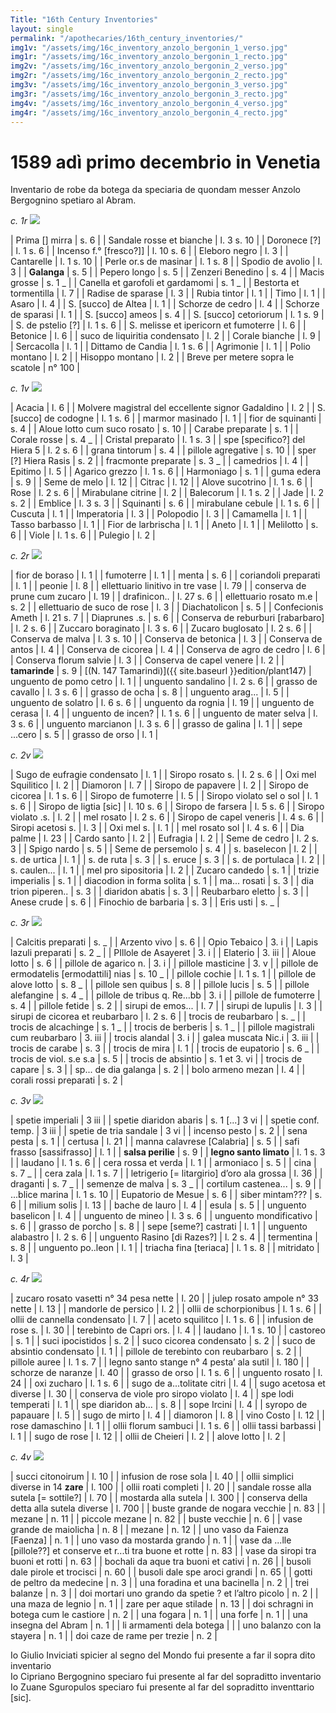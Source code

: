 ```yaml
---
Title: "16th Century Inventories"
layout: single
permalink: "/apothecaries/16th_century_inventories/"
img1v: "/assets/img/16c_inventory_anzolo_bergonin_1_verso.jpg"
img1r: "/assets/img/16c_inventory_anzolo_bergonin_1_recto.jpg"
img2v: "/assets/img/16c_inventory_anzolo_bergonin_2_verso.jpg"
img2r: "/assets/img/16c_inventory_anzolo_bergonin_2_recto.jpg"
img3v: "/assets/img/16c_inventory_anzolo_bergonin_3_verso.jpg"
img3r: "/assets/img/16c_inventory_anzolo_bergonin_3_recto.jpg"
img4v: "/assets/img/16c_inventory_anzolo_bergonin_4_verso.jpg"
img4r: "/assets/img/16c_inventory_anzolo_bergonin_4_recto.jpg"
---
```


# 1589 adì primo decembrio in Venetia

Inventario de robe da botega da speciaria de quondam messer Anzolo Bergognino spetiaro al Abram.

*c. 1r*
<a href="{{ page.img1r | relative_url }}"><img class="thumb" src="{{ page.img1r | relative_url }}"/></a>

| Prima [] mirra | s. 6 |
| Sandale rosse et bianche | l. 3 s. 10 |
| Doronece [?] | l. 1 s. 6 |
| Incenso f.° [fresco?]] | l. 10 s. 6 |
| Eleboro negro | l. 3 |
| Cantarelle | l. 1 s. 10 |
| Perle or.s de masinar | l. 1 s. 8 |
| Spodio de avolio | l. 3 |
| **Galanga** | s. 5 |
| Pepero longo | s. 5 |
| Zenzeri Benedino | s. 4  |
| Macis grosse | s. 1 _  |
| Canella et garofoli et gardamomi | s. 1 _ |
| Bestorta et tormentilla | l. 7 |
| Radise de sparase | l. 3 |
| Rubia tintor | l. 1 |
| Timo | l. 1 |
| Asaro | l. 4 |
| S. [succo] de Altea | l. 1 |
| Schorze de cedro | l. 4 |
| Schorze de sparasi | l. 1 |
| S. [succo] ameos | s. 4 |
| S. [succo] cetoriorum | l. 1 s. 9 |
| S. de pstelio [?] | l. 1 s. 6 |
| S. melisse et ipericorn et fumoterre | l. 6 |
| Betonice | l. 6 |
| suco de liquiritia condensato | l. 2 |
| Corale bianche | l. 9 |
| Sercacolla | l. 1 |
| Dittamo de Candia | l. 1 s. 6 |
| Agrimonie | l. 1 |
| Polio montano | l. 2 |
| Hisoppo montano | l. 2 |
| Breve per metere sopra le scatole | n° 100 |

 *c. 1v*
<a href="{{ page.img1v | relative_url }}"><img class="thumb" src="{{ page.img1v | relative_url }}"/></a>

| Acacia | l. 6 |
| Molvere magistral del eccellente signor Gadaldino | l. 2 |
| S. [succo] de codogne | l. 1 s. 6 |
| marmor masinado | l. 1 |
| fior de squinanti | s. 4 |
| Aloue lotto cum suco rosato | s. 10 |
| Carabe preparate | s. 1 |
| Corale rosse | s. 4 _  |
| Cristal preparato | l. 1 s. 3  |
| spe [specifico?] del Hiera 5 | l. 2 s. 6 |
| grana tintorum | s. 4 |
| pillole agregative | s. 10 |
| sper [?] Hiera Rasis | s. 2 |
| fracmonte preparate | s. 3 _  |
| camedrios | l. 4 |
| Epitimo | l. 5 |
| Agarico grezzo | l. 1 s. 6 |
| Harmoniago | s. 1 |
| guma edera | s. 9 |
| Seme de melo | l. 12 |
| Citrac | l. 12 |
| Alove sucotrino | l. 1 s. 6 |
| Rose | l. 2 s. 6 |
| Mirabulane citrine | l. 2 |
| Balecorum | l. 1 s. 2 |
| Jade | l. 2 s. 2 |
| Emblice | l. 3 s. 3 |
| Squinanti | s. 6 |
| mirabulane cebule | l. 1 s. 6 |
| Cuscuta | l. 1 |
| Imperatoria | l. 3 |
| Polopodio | l. 3 |
| Camamella | l. 1 |
| Tasso barbasso | l. 1 |
| Fior de larbrischa | l. 1 |
| Aneto | l. 1 |
| Melilotto | s. 6 |
| Viole  | l. 1 s. 6 |
| Pulegio | l. 2 |

*c. 2r*
<a href="{{ page.img2r | relative_url }}"><img class="thumb" src="{{ page.img2r | relative_url }}"/></a>


| fior de boraso | l. 1 |
| fumoterre | l. 1 |
| menta | s. 6 |
| coriandoli preparati | l. 1 |
| peonie | l. 8 |
| ellettuario linitivo in tre vase | l. 79 |
| conserva de prune cum zucaro | l. 19 |
| drafinicon.. | l. 27 s. 6 |
| ellettuario rosato m.e | s. 2 |
| ellettuario de suco de rose | l. 3 |
| Diachatolicon | s. 5 |
| Confecionis Ameth | l. 21 s. 7 |
| Diaprunes .s. | s. 6 |
| Conserva de reburburi [rabarbaro] | l. 2 s. 6 |
| Zuccaro boraginato | l. 3 s. 6 |
| Zucaro buglosato | l. 2 s. 6 |
| Conserva de malva | l. 3 s. 10 |
| Conserva de betonica | l. 3 |
| Conserva de antos | l. 4 |
| Conserva de cicorea | l. 4 |
| Conserva de agro de cedro | l. 6 |
| Conserva florum salvie | l. 3 |
| Conserva de capel venere | l. 2 |
| **tamarinde** | s. 9 |  [(N. 147 Tamarindi)]({{ site.baseurl }}edition/plant147)
| unguento de pomo cetro | l. 1 |
| unguento sandalino | l. 2 s. 6 |
| grasso de cavallo | l. 3 s. 6 |
| grasso de ocha | s. 8 |
| unguento arag... | l. 5 |
| unguento de solatro | l. 6 s. 6 |
| unguento da rognia | l. 19 |
| unguento de cerasa | l. 4 |
| unguento de incen? | l. 1 s. 6 |
| unguento de mater selva | l. 3 s. 6 |
| unguento marcianon | l. 3 s. 6 |
| grasso de galina | l. 1 |
| sepe ...cero | s. 5 |
| grasso de orso | l. 1 |

*c. 2v*
<a href="{{ page.img2v | relative_url }}"><img class="thumb" src="{{ page.img2v | relative_url }}"/></a>


| Sugo de eufragie condensato | l. 1 |
| Siropo rosato s. | l. 2 s. 6 |
| Oxi mel Squilitico | l. 2 |
| Diamoron | l. 7 |
| Siropo de papavere | l. 2 |
| Siropo de cicorea | l. 1 s. 6 |
| Siropo de fumoterre | l. 5 |
| Siropo violato sel o sol | l. 1 s. 6 |
| Siropo de ligtia [sic] | l. 10 s. 6 |
| Siropo de farsera | l. 5 s. 6 |
| Siropo violato .s. | l. 2 |
| mel rosato | l. 2 s. 6 |
| Siropo de capel veneris | l. 4 s. 6 |
| Siropi acetosi s. | l. 3 |
| Oxi mel s. | l. 1 |
| mel rosato sol | l. 4 s. 6 |
| Dia palme | l. 23 |
| Cardo santo | l. 2 |
| Eufragia | l. 2 |
| Seme de cedro | l. 2 s. 3 |
| Spigo nardo | s. 5 |
| Seme de persemolo | s. 4 |
| s. baselecon | l. 2 |
| s. de urtica | l. 1 |
| s. de ruta | s. 3 |
| s. eruce | s. 3 |
| s. de portulaca | l. 2 |
| s. caulen... | l. 1 |
| mel pro sipositoria | l. 2 |
| Zucaro candedo | s. 1 |
| trizie imperialis | s. 1 |
| diacodion in forma solita | s. 1 |
| ma... rosati | s. 3 |
| dia trion piperen..  | s. 3 |
| diaridon abatis | s. 3 |
| Reubarbaro eletto | s. 3 |
| Anese crude | s. 6 |
| Finochio de barbaria | s. 3 |
| Eris usti | s. _  |

*c. 3r*
<a href="{{ page.img3r | relative_url }}"><img class="thumb" src="{{ page.img3r | relative_url }}"/></a>


| Calcitis preparati | s. _ |
| Arzento vivo | s. 6 |
| Opio Tebaico | 3. i |
| Lapis lazuli preparati | s. 2 _  |
| PIllole de Asayeret | 3. i |
| Elaterio | 3. iii |
| Aloue lotto | s. 6 |
| pillole de agarico n.  | 3. i |
| pillole masticine | 3. v |
| pillole de ermodatelis [ermodattili] nias | s. 10 _  |
| pillole cochie | l. 1 s. 1 |
| pillole de alove lotto | s. 8 _  |
| pillole sen quibus | s. 8 |
| pillole lucis | s. 5 |
| pillole alefangine | s. 4 _  |
| pillole de tribus q. Re...bb | 3. i |
| pillole de fumoterre | s. 4 |
| pillole fetide | s. 2 |
| sirupi de emos... | l. 7 |
| sirupi de lupulis | l. 3 |
| sirupi de cicorea et reubarbaro | l. 2 s. 6 |
| trocis de reubarbaro | s. _  |
| trocis de alcachinge  | s. 1 _  |
| trocis de berberis | s. 1 _  |
| pillole magistrali cum reubarbaro | 3. iii |
| trocis alandal | 3. i |
| galea muscata Nic.i | 3. iii |
| trocis de carabe | s. 3 |
| trocis de mira | l. 1 |
| trocis de eupatorio | s. 6 _  |
| trocis de viol. s.e s.a | s. 5 |
| trocis de absintio | s. 1 et 3. vi |
| trocis de capare | s. 3 |
| sp... de dia galanga | s. 2 |
| bolo armeno mezan | l. 4 |
| corali rossi preparati | s. 2 |

*c. 3v*
<a href="{{ page.img3v | relative_url }}"><img class="thumb" src="{{ page.img3v | relative_url }}"/></a>

| spetie imperiali | 3 iii |
| spetie diaridon abaris | s. 1 [...] 3 vi |
| spetie conf. temp. | 3 iii |
| spetie de tria sandale | 3 vi |
| incenso pesto | s. 2 |
| sena pesta | s. 1 |
| certusa | l. 21 |
| manna calavrese [Calabria] | s. 5 |
| safi frasso [sassifrasso] | l. 1 |
| **salsa perilie** | s. 9 |
| **legno santo limato** | l. 1 s. 3 |
| laudano | l. 1 s. 6 |
| cera rossa et verda | l. 1 |
| armoniaco | s. 5 |
| cina | s. 7 _  |
| cera zala | l. 1 s. 7 |
| letrigerio [= litargirio] d’oro ala grossa | l. 36 |
| draganti | s. 7 _ |
| semenze de malva | s. 3 _ |
| cortilum castenea... | s. 9 |
| ...blice marina | l. 1 s. 10 |
| Eupatorio de Mesue | s. 6 |
| siber mintam??? | s. 6 |
| milium solis | l. 13 |
| bache de lauro | l. 4 |
| esula | s. 5 |
| unguento baselicon | l. 4 |
| unguento de mineo | l. 3 s. 6 |
| unguento mondificativo | s. 6 |
| grasso de porcho | s. 8 |
| sepe [seme?] castrati | l. 1 |
| unguento alabastro | l. 2 s. 6 |
| unguento Rasino [di Razes?] | l. 2 s. 4 |
| termentina | s. 8 |
| unguento po..leon | l. 1 |
| triacha fina [teriaca] | l. 1 s. 8 |
| mitridato | l. 3 |

*c. 4r*
<a href="{{ page.img4r | relative_url }}"><img class="thumb" src="{{ page.img4r | relative_url }}"/></a>


| zucaro rosato vasetti n° 34 pesa nette | l. 20 |
| julep rosato ampole n° 33 nette | l. 13 |
| mandorle de persico | l. 2 |
| ollii de schorpionibus | l. 1 s. 6 |
| ollii de cannella condensato | l. 7 |
| aceto squilitco | l. 1 s. 6 |
| infusion de rose s. | l. 30 |
| terebinto de Capri ors. | l. 4 |
| laudano | l. 1 s. 10 |
| castoreo | s. 1 |
| suci ipocistidos | s. 2 |
| suco cicorea condensato | s. 2 |
| suco de absintio condensato | l. 1 |
| pillole de terebinto con reubarbaro | s. 2 |
| pillole auree | l. 1 s. 7 |
| legno santo stange n° 4 pesta’ ala sutil | l. 180 |
| schorze de naranze | l. 40 |
| grasso de orso | l. 1 s. 6 |
| unguento rosato | l. 24 |
| oxi zucharo | l. 1 s. 6 |
| sugo de a...tolitate citri | l. 4 |
| sugo acetosa et diverse | l. 30 |
| conserva de viole pro siropo violato | l. 4 |
| spe lodi temperati | l. 1 |
| spe diaridon ab... | s. 8 |
| sope Ircini | l. 4 |
| syropo de papauare | l. 5 |
| sugo de mirto | l. 4 |
| diamoron | l. 8 |
| vino Costo | l. 12 |
| rose damaschino | l. 1 |
| ollii florum sambuci | l. 1 s. 6 |
| ollii tassi barbassi | l. 1 |
| sugo de rose | l. 12 |
| ollii de Cheieri | l. 2 |
| alove lotto | l. 2 |

*c. 4v*
<a href="{{ page.img4v | relative_url }}"><img class="thumb" src="{{ page.img4v | relative_url }}"/></a>

| succi citonoirum | l. 10 |
| infusion de rose sola | l. 40 |
| ollii simplici diverse in 14 **zare** | l. 100 |
| ollii roati completi | l. 20 |
| sandale rosse alla sutela [= sottile?] | l. 70 |
| mostarda alla sutela | l. 300 |
| conserva della detta alla sutela diverse | l. 700 |
| buste grande de nogara vecchie | n. 83 |
| mezane | n. 11 |
| piccole mezane | n. 82 |
| buste vecchie | n. 6 |
| vase grande de maiolicha | n. 8 |
| mezane  | n. 12 |
| uno vaso da Faienza [Faenza] | n. 1 |
| uno vaso da mostarda grando | n. 1  |
| vase da ...lle [pillole??] et conserve et r...ti tra buone et rotte | n. 83 |
| vase da siropi tra buoni et rotti | n. 63 |
| bochali da aque tra buoni et cativi | n. 26 |
| busoli dale pirole et trocisci | n. 60 |
| busoli dale spe aroci grandi | n. 65 |
| gotti de peltro da medecine | n. 3 |
| una foradina et una bacinella | n. 2 |
| trei balanze | n. 3 |
| doi mortari uno grando da spetie ? et l’altro picolo | n. 2 |
| una maza de legnio | n. 1 |
| zare per aque stilade | n. 13 |
| doi schragni in botega cum le castiore | n. 2 |
| una fogara | n. 1 |
| una forfe | n. 1 |
| una insegna del Abram | n. 1 |
| li armamenti dela botega |  |
| uno balanzo con la stayera | n. 1 |
| doi caze de rame per trezie | n. 2 |

Io Giulio Inviciati spicier al segno del Mondo fui presente a far il sopra dito inventario <br/>
Io Cipriano Bergognino speciaro fui presente al far del sopraditto inventario <br/>
Io Zuane Sguropulos speciaro fui presente al far del sopraditto inventtario [sic].
